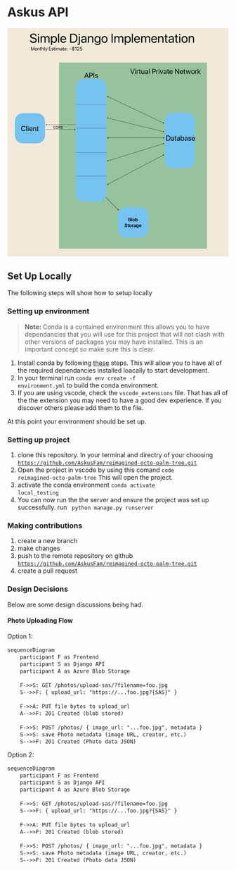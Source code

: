 # Askus API

![The backend diagram!](https://github.com/AskusFam/reimagined-octo-palm-tree/blob/main/img/Screenshot%202023-04-05%20at%206.47.50%20PM.png "backen diagram")

## Set Up Locally

The following steps will show how to setup locally

### Setting up environment

> **Note:** Conda is a contained environment this allows you to have dependancies that you will use for this project that will not clash with other versions of packages you may have installed. This is an important concept so make sure this is clear.

1. Install conda by following [these](https://conda.io/projects/conda/en/latest/user-guide/install/index.html) steps. This will allow you to have all of the required dependancies installed loacally to start development.
2. In your terminal run <code>conda env create -f environment.yml</code> to build the conda environment.
3. If you are using vscode, check the <code>vscode_extensions</code> file. That has all of the the extension you may need to have a good dev experience. If you discover others please add them to the file.

At this point your environment should be set up.

### Setting up project

1. clone this repository. In your terminal and directry of your choosing <code>https://github.com/AskusFam/reimagined-octo-palm-tree.git</code>
2. Open the project in vscode by using this comand <code>code reimagined-octo-palm-tree</code> This will open the project.
3. activate the conda environment <code>conda activate local_testing</code>
4. You can now run the the server and ensure the project was set up successfully. run <code> python manage.py runserver</code>

### Making contributions

1. create a new branch
2. make changes
3. push to the remote repository on github <code>https://github.com/AskusFam/reimagined-octo-palm-tree.git</code>
4. create a pull request

### Design Decisions

Below are some design discussions being had.

#### Photo Uploading Flow

Option 1:

```mermaid
sequenceDiagram
    participant F as Frontend
    participant S as Django API
    participant A as Azure Blob Storage

    F->>S: GET /photos/upload-sas/?filename=foo.jpg
    S-->>F: { upload_url: "https://...foo.jpg?{SAS}" }

    F->>A: PUT file bytes to upload_url
    A-->>F: 201 Created (blob stored)

    F->>S: POST /photos/ { image_url: "...foo.jpg", metadata }
    S->>S: save Photo metadata (image URL, creator, etc.)
    S-->>F: 201 Created (Photo data JSON)

```

Option 2:

```mermaid
sequenceDiagram
    participant F as Frontend
    participant S as Django API
    participant A as Azure Blob Storage

    F->>S: GET /photos/upload-sas/?filename=foo.jpg
    S-->>F: { upload_url: "https://...foo.jpg?{SAS}" }

    F->>A: PUT file bytes to upload_url
    A-->>F: 201 Created (blob stored)

    F->>S: POST /photos/ { image_url: "...foo.jpg", metadata }
    S->>S: save Photo metadata (image URL, creator, etc.)
    S-->>F: 201 Created (Photo data JSON)
```
